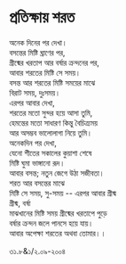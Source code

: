 # প্রতিক্ষায় শরত

 অনেক দিনের পর দেখা।  
বসন্তের মিষ্টি ঘ্রাণের পর,  
গ্রীষ্মের খরতাপ আর বর্ষার ক্রন্দনের পর,  
আবার শরতের মিষ্টি সে সময়।  
বসন্ত আর শরতের মিষ্টি সময়ের মাঝে  
বিরাট সময়, দুঃসময়।  
এরপর আবার দেখা,  
শরতের মতো সুন্দর হয়ে আসা তুমি,  
হেমন্তের মতো সাধারণ কিন্তু বৈচিত্র্যময়  
আর অসম্ভব ভালোলাগা নিয়ে তুমি।  
অনেকদিন পর দেখা,  
যেনো শীতের সকালের কুয়াশা শেষে  
মিষ্টি ঘুমা ভাঙ্গানো রূদ।  
আবার বসন্ত; নতুন জেগে উঠা সজীবতা।  
শরত আর বসন্তের মাঝে  
মিষ্টি সে সময়, সু-সময় -- এরপর আবার গ্রীষ্ম  
গ্রীষ্ম, বর্ষা  
মাঝখানের মিষ্টি সময় গ্রীষ্মের খরতাপে পুড়ে  
বর্ষার ক্রন্দন জলে পানসে হয়ে যায়।  
আবার অপেক্ষা শরতের অথবা তোমার।।  


  
৩১.৮&১/২.০৯-২০০৪

